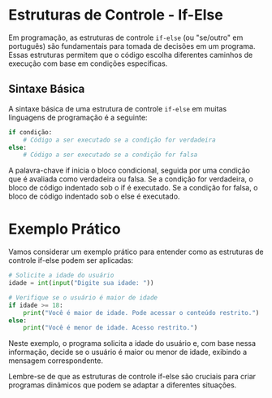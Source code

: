 # Estruturas de Controle - If-Else

Em programação, as estruturas de controle `if-else` (ou "se/outro" em português) são fundamentais para tomada de decisões em um programa. Essas estruturas permitem que o código escolha diferentes caminhos de execução com base em condições específicas.

## Sintaxe Básica

A sintaxe básica de uma estrutura de controle `if-else` em muitas linguagens de programação é a seguinte:

```python
if condição:
    # Código a ser executado se a condição for verdadeira
else:
    # Código a ser executado se a condição for falsa
```
A palavra-chave if inicia o bloco condicional, seguida por uma condição que é avaliada como verdadeira ou falsa. Se a condição for verdadeira, o bloco de código indentado sob o if é executado. Se a condição for falsa, o bloco de código indentado sob o else é executado.

# Exemplo Prático
Vamos considerar um exemplo prático para entender como as estruturas de controle if-else podem ser aplicadas:
```python
# Solicite a idade do usuário
idade = int(input("Digite sua idade: "))

# Verifique se o usuário é maior de idade
if idade >= 18:
    print("Você é maior de idade. Pode acessar o conteúdo restrito.")
else:
    print("Você é menor de idade. Acesso restrito.")
```
Neste exemplo, o programa solicita a idade do usuário e, com base nessa informação, decide se o usuário é maior ou menor de idade, exibindo a mensagem correspondente.

Lembre-se de que as estruturas de controle if-else são cruciais para criar programas dinâmicos que podem se adaptar a diferentes situações.
